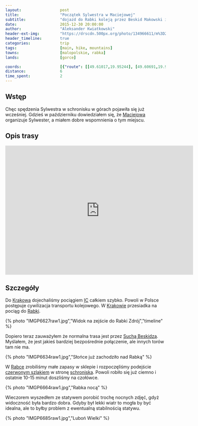 ```yaml
---
layout:                 post
title:                  "Początek Sylwestra w Maciejowej"
subtitle:               "dojazd do Rabki koleją przez Beskid Makowski i podejście do schroniska"
date:                   2015-12-30 20:00:00
author:                 "Aleksander Kwiatkowski"
header-ext-img:         "https://drscdn.500px.org/photo/134966611/m%3D2048/c9bf3a2f10eb9b591a0b5ed15e53494b"
header_timeline:        true
categories:             trip
tags:                   [main, hike, mountains]
towns:                  [malopolskie, rabka]
lands:                  [gorce]

coords:                 [{"route": [[49.61017,19.95244], [49.60691,19.96695], [49.60305,19.96600], [49.59911,19.97973], [49.59524,19.98991], [49.58947,19.98873], [49.58268,20.00529], [49.58294,20.00810]], "type": "hike"}]
distance:               6
time_spent:             2
---
```


[wiki-pkp-ic]:          https://pl.wikipedia.org/wiki/PKP_Intercity#InterCity
[wiki-maciejowa]:       https://pl.wikipedia.org/wiki/Bac%C3%B3wka_PTTK_na_Maciejowej
[wiki-krakow]:          https://pl.wikipedia.org/wiki/Krak%C3%B3w
[wiki-rabka]:           https://pl.wikipedia.org/wiki/Rabka-Zdr%C3%B3j
[wiki-sucha-beskidzka]: https://pl.wikipedia.org/wiki/Sucha_Beskidzka
[wiki-gsb]:             https://pl.wikipedia.org/wiki/G%C5%82%C3%B3wny_Szlak_Beskidzki

Wstęp
-----

Chęc spędzenia Sylwestra w schronisku w górach pojawiła się już wcześniej.
Gdzieś w październiku dowiedziałem się, że [Maciejowa][wiki-maciejowa] organizuje Sylwester,
a miałem dobre wspomnienia o tym miejscu.

Opis trasy
----------

<iframe height='405' width='590' frameborder='0' allowtransparency='true' scrolling='no' src='https://www.strava.com/activities/462834644/embed/77a5c5332bd6c043c1f82b4084113dfa6bb50252'></iframe>

Szczegóły
---------

Do [Krakowa][wiki-krakow] dojechaliśmy pociągiem [IC][wiki-pkp-ic] całkiem szybko.
Powoli w Polsce postępuje cywilizacja transportu kolejowego. W [Krakowie][wiki-krakow]
przesiadka na pociąg do [Rabki][wiki-rabka].

{% photo "IMGP6627raw1.jpg","Widok na zejście do Rabki Zdrój","timeline" %}

Dopiero teraz zauważyłem że normalna trasa jest przez [Suchą Beskidzą][wiki-sucha-beskidzka].
Myślałem, że jest jakieś bardziej bezpośrednie połączenie, ale innych torów tam nie ma.

{% photo "IMGP6634raw1.jpg","Słońce już zachodziło nad Rabką" %}

W [Rabce][wiki-rabka] zrobiliśmy małe zapasy w sklepie i rozpoczęliśmy podejście
[czerwonym szlakiem][wiki-gsb] w stronę [schroniska][wiki-maciejowa].
Powoli robiło się już ciemno i ostatnie 10-15 minut doszliśmy na czołówce.

{% photo "IMGP6664raw1.jpg","Rabka nocą" %}

Wieczorem wyszedłem ze statywem porobić trochę nocnych zdjęć, gdyż widoczność była
bardzo dobra. Gdyby był lekki wiatr to mogła by być idealna, ale to byłby problem
z ewentualną stabilnością statywu.

{% photo "IMGP6685raw1.jpg","Luboń Wielki" %}
